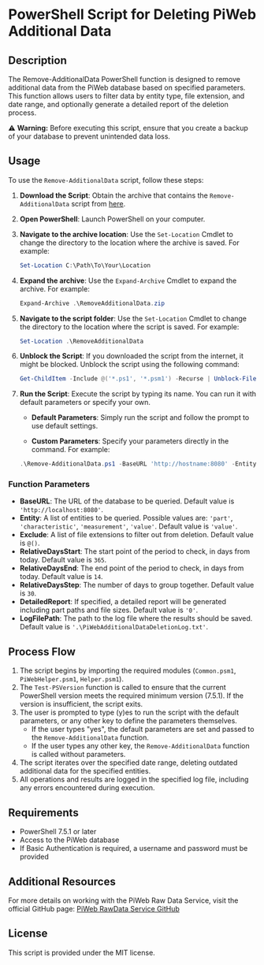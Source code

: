 # PowerShell Script for Deleting PiWeb Additional Data

## Description

The Remove-AdditionalData PowerShell function is designed to remove additional data from the PiWeb database based on specified parameters. This function allows users to filter data by entity type, file extension, and date range, and optionally generate a detailed report of the deletion process.

⚠ **Warning:** Before executing this script, ensure that you create a backup of your database to prevent unintended data loss.

## Usage

To use the `Remove-AdditionalData` script, follow these steps:

1. **Download the Script**: Obtain the archive that contains the `Remove-AdditionalData` script from [here](https://github.com/Dogan-Suetcue/PiWeb-Remove-AdditionalData/releases/download/v1.0.0/RemoveAdditionalData.zip).

2. **Open PowerShell**: Launch PowerShell on your computer.

3. **Navigate to the archive location**: Use the `Set-Location` Cmdlet to change the directory to the location where the archive is saved. For example:

   ```powershell
   Set-Location C:\Path\To\Your\Location
   ```

4. **Expand the archive**: Use the `Expand-Archive` Cmdlet to expand the archive. For example:

   ```powershell
   Expand-Archive .\RemoveAdditionalData.zip
   ```

5. **Navigate to the script folder**: Use the `Set-Location` Cmdlet to change the directory to the location where the script is saved. For example:

   ```powershell
   Set-Location .\RemoveAdditionalData
   ```

6. **Unblock the Script**: If you downloaded the script from the internet, it might be blocked. Unblock the script using the following command:

   ```powershell
   Get-ChildItem -Include @('*.ps1', '*.psm1') -Recurse | Unblock-File
   ```

7. **Run the Script**: Execute the script by typing its name. You can run it with default parameters or specify your own.

   - **Default Parameters**: Simply run the script and follow the prompt to use default settings.

   - **Custom Parameters**: Specify your parameters directly in the command. For example:

   ```powershell
   .\Remove-AdditionalData.ps1 -BaseURL 'http://hostname:8080' -Entity @('measurement', 'value') -Exclude @('png', 'jpg') -RelativeDaysStart 60 -RelativeDaysEnd 30 -RelativeDaysStep 10 -LogFilePath 'C:\Logs\MyLog.txt' -DetailedReport 1
   ```

### Function Parameters

- **BaseURL**: The URL of the database to be queried. Default value is `'http://localhost:8080'`.
- **Entity**: A list of entities to be queried. Possible values are: `'part'`, `'characteristic'`, `'measurement'`, `'value'`. Default value is `'value'`.
- **Exclude**: A list of file extensions to filter out from deletion. Default value is `@()`.
- **RelativeDaysStart**: The start point of the period to check, in days from today. Default value is `365`.
- **RelativeDaysEnd**: The end point of the period to check, in days from today. Default value is `14`.
- **RelativeDaysStep**: The number of days to group together. Default value is `30`.
- **DetailedReport**: If specified, a detailed report will be generated including part paths and file sizes. Default value is `'0'`.
- **LogFilePath**: The path to the log file where the results should be saved. Default value is `'.\PiWebAdditionalDataDeletionLog.txt'`.

## Process Flow

1. The script begins by importing the required modules (`Common.psm1`, `PiWebHelper.psm1`, `Helper.psm1`).
2. The `Test-PSVersion` function is called to ensure that the current PowerShell version meets the required minimum version (7.5.1). If the version is insufficient, the script exits.
3. The user is prompted to type (y)es to run the script with the default parameters, or any other key to define the parameters themselves.
   - If the user types "yes", the default parameters are set and passed to the `Remove-AdditionalData` function.
   - If the user types any other key, the `Remove-AdditionalData` function is called without parameters.
4. The script iterates over the specified date range, deleting outdated additional data for the specified entities.
5. All operations and results are logged in the specified log file, including any errors encountered during execution.

## Requirements

- PowerShell 7.5.1 or later
- Access to the PiWeb database
- If Basic Authentication is required, a username and password must be provided

## Additional Resources

For more details on working with the PiWeb Raw Data Service, visit the official GitHub page:
[PiWeb RawData Service GitHub](https://zeiss-piweb.github.io/PiWeb-Api/rawdataservice)

## License

This script is provided under the MIT license.

